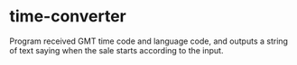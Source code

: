 # time-converter
Program received GMT time code and language code, and outputs a string of text saying when the sale starts according to the input.

